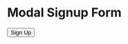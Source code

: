 <!DOCTYPE html> 
<html> 
<link rel="stylesheet" href="https://stackpath.bootstrapcdn.com/font-awesome/4.7.0/css/font-awesome.min.css">
<meta name="viewport" content="width=device-width, initial-scale=1">
<style> 	
	
	button { 
		background-color: white; 
		color: black ; 
		padding: 14px 20px; 
		margin: 8px 0; 
		cursor: pointer; 
		width: 100%; 
	} 
	
	.container { 
		padding: 16px; 
	} 
	
	.modal { 
		display: none; 
		position: fixed; 
		z-index: 1; 
		left: 0; 
		top: 0; 
		width: 100%; 
		height: 100%; 
		overflow: auto; 
		background-color: rgb(0, 0, 0); 
		background-color: rgba(0, 0, 0, 0.4); 
		padding-top: 60px; 
	} 
	
	
	.close { 
		position: absolute; 
		right: 35px; 
		top: 15px; 
		color: #fff; 
		font-size: 40px; 
		font-weight: bold; 
	} 
	
	.close:hover, 
	.close:focus { 
		color: red; 
		cursor: pointer; 
	} 
	
	.clearfix::after { 
		content: ""; 
		clear: both; 
		display: table; 
	} 
	

            body{
	margin: 0;
	padding: 0;
	height: 100vh;
	font-family:poppins;
	background-image:linear-gradient(rgba(0,0,0,0.5),rgba(0,0,0,0.5)), url(./images/r.jpg);
	-webkit-background-size: cover;
	background-size: cover;
}

.wrapper{
	background-color: rgba(255,255,255,0.5);
	width: 800px;
	height: 500px;
	position: absolute;
	top: 50%;
	left: 50%;
	transform: translate(-50%,-50%);
}

.wrapper:before{
	content: '';
	width: 350px;
	height: 500px;
	background-color: rgba(0,0,0,0.5);
	position: absolute;
}

.header-area h2{
	position: absolute;
	top: 20%;
	left: 20%;
	transform: translate(-50%,-50%);
	width: 25%;
	border: 12px inset #fff;
	text-align: center;
	color: #fff;
	font-size: 35px;
}
.header-area p{
	position: absolute;
	top: 50%;
	left: 20%;
	transform: translate(-50%,-50%);
	color: #fff;
}
.social-area{
	position: absolute;
	top: 70%;
	left: 20%;
	transform: translate(-50%,-50%);
}
.social-area i{
	width: 30px;
	height: 30px;
	padding: 5px;
	margin: 0 2px;
	box-shadow: 1px 1px 5px rgba(0,0,0,0.5);
	color: #fff;
	font-size: 30px;
}
.social-area i:nth-child(1){
	background: #ea4c89;
}
.social-area i:nth-child(2){
	background: #0077b5;
}
.social-area i:nth-child(3){
	background: #bd081c;
}
.social-area i:nth-child(4){
	background: #55acee;
}
.form-area{
	position: absolute;
	top: 50%;
	left: 70%;
	transform: translate(-50%,-50%);
	width: 350px;
	overflow: hidden;
    
}
.form-area input{
	outline: none;
	padding: 0 0 0 35px;
	border: 1px solid rgba(0,0,0,0);
	border-bottom-color: #262626;
	background: transparent;
	width: 100%;
	height: 50px;
	margin-bottom: 10px;
}
.form-area i{
    width: 20px;
	position: absolute;
	margin-top: 15px;
}
.form-area input[type=checkbox]{
	margin: 20px 0 0 2px;
	padding: 0;
	border: 2px solid #262626;
	width: 15px;
	height: 15px;
	-webkit-appearance: none;
	background-color:#fff;
	outline: none;
}
input:checked[type=checkbox]{
	background-color: #262626;
	border: none;
}
.terms{
	float: right;
	margin-right: 75px;
	font-size: 15px;
}
.form-area input[type=submit]{
	width: 100%;
	border: none;
	background-color: #262626;
	color: #fff;
	cursor: pointer;
	padding: 0;
}  
/* Responsive layout - when the screen is less than 600px wide, make the two columns stack on top of each other instead of next to each other */
@media screen and (max-width: 300px) {
  .form-area,.form-area input[type=submit],.terms,input:checked[type=checkbox],.form-area input[type=checkbox],.form-area i,.form-area input,.social-area i,.social-area,.header-area p,.modal,.wrapper{ {
    width: 100%;
    margin-top: 0;
  }
}
</style> 
<body> 
	<h1>Modal Signup Form</h1> 
			<button onclick="document.getElementById('id01').style.display='block'" style="width:auto;">Sign Up</button> 
	<div id="id01" class="modal"> 
		<span onclick="document.getElementById('id01').style.display='none'" class="close" title="Close Modal">×</span> 
	<div class="wrapper">
	    <div class="header-area">
		    <h2> Welcome </h2>
			<P><B>Subscribe to our profile</B></p>
		</div>
		<div class="social-area">
		    <i class="fa fa-dribbble"></i>
			<i class="fa fa-pinterest"></i>
			<i class="fa fa-linkedin"></i>
			<i class="fa fa-twitter"></i>
<a href="https://github.com/Ankita999/modal.git">
<i class="fa fa-github"></i></a> 
            
		</div>
 <form>
  		<div class="form-area">
		    <i class="fa fa-user"></i>
			<input type="text" placeholder="Enter Username" name="username" required>
			<i class="fa fa-envelope"></i>
			<input type="email" placeholder="Enter Email address" name="email" required>
			<i class="fa fa-key"></i>
			<input type="password" placeholder="Enter Password"  name="password_1"  required>
			<i class="fa fa-key"></i>
			<input type="password" placeholder="Enter Confirm Password" name="password_2" required>
			<i class="fa fa-phone"></i>
			<input type="text" placeholder="Enter Phone number" name="pnumber" required>
			<input type="checkbox">
			<p class="terms">I will obey terms and conditions</p>
			<input type="SUBMIT" value="SIGNUP">
				</div>            
		</div> 
        </form>
	</div>
	  <script type = "text/javascript">
         var vue_det = new Vue({
            el: '#intro',
            data: {
               message: ' VueJS Task'
            }
         });
      </script>
</html> 
